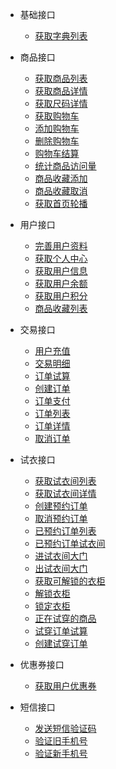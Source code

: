 <!-- docs/_sidebar.md -->

* 基础接口
    * [获取字典列表](api/common/get_dicts_list)

* 商品接口
    * [获取商品列表](api/goods/get_list)
    * [获取商品详情](api/goods/get_detail)
    * [获取尺码详情](api/goods/get_size_detail)
    * [获取购物车](api/goods/get_cart)
    * [添加购物车](api/goods/save_cart)
    * [删除购物车](api/goods/delete_cart)
    * [购物车结算](api/goods/settle_cart)
    * [统计商品访问量](api/goods/stat_pv)
    * [商品收藏添加](api/user/save_collection)
    * [商品收藏取消](api/user/cancel_collection)
    * [获取首页轮播](api/goods/get_banners)

* 用户接口
    * [完善用户资料](api/user/save_info)
    * [获取个人中心](api/user/get_center)
    * [获取用户信息](api/user/get_info)
    * [获取用户余额](api/user/get_balance)
    * [获取用户积分](api/user/get_score)
    * [商品收藏列表](api/user/list_collection)

* 交易接口
    * [用户充值](api/order/user_recharge)
    * [交易明细](api/order/get_transactions_log)
    * [订单试算](api/goods/count_order)
    * [创建订单](api/order/save_order)
    * [订单支付](api/order/pay_order)
    * [订单列表](api/order/get_order_list)
    * [订单详情](api/order/get_order_detail)
    * [取消订单](api/order/cancel_order)

* 试衣接口
    * [获取试衣间列表](api/reserve/get_device_list)
    * [获取试衣间详情](api/reserve/get_device_detail)
    * [创建预约订单](api/reserve/save_order)
    * [取消预约订单](api/reserve/cancel_order)
    * [已预约订单列表](api/reserve/get_order_list)
    * [已预约订单试衣间](api/reserve/get_order_device)
    * [进试衣间大门](api/reserve/open_in_device)
    * [出试衣间大门](api/reserve/open_out_device)
    * [获取可解锁的衣柜](api/reserve/get_unlock_device)
    * [解锁衣柜](api/reserve/unlock_device)
    * [锁定衣柜](api/reserve/lock_device)
    * [正在试穿的商品](api/reserve/get_goods_fitting)
    * [试穿订单试算](api/reserve/count_order)
    * [创建试穿订单](api/reserve/save_order_fitting)

* 优惠券接口
    * [获取用户优惠券](api/coupon/get_user_coupons)

* 短信接口
    * [发送短信验证码](api/sms/send_mobile_code)
    * [验证旧手机号](api/sms/check_old_mobile)
    * [验证新手机号](api/sms/check_new_mobile)
